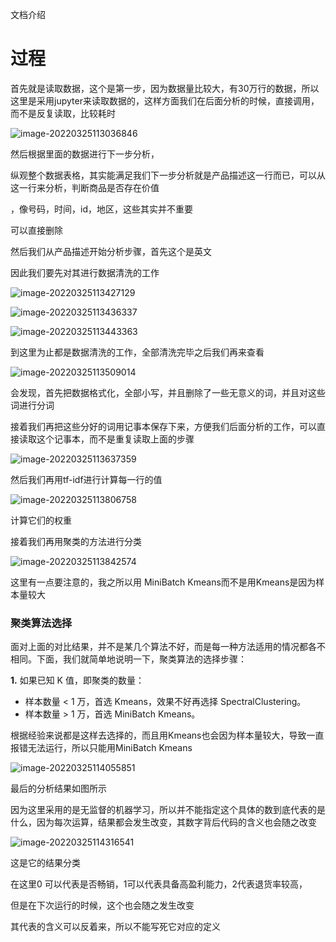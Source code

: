 文档介绍

# 过程

首先就是读取数据，这个是第一步，因为数据量比较大，有30万行的数据，所以这里是采用jupyter来读取数据的，这样方面我们在后面分析的时候，直接调用，而不是反复读取，比较耗时

![image-20220325113036846](https://cdn.jsdelivr.net/gh/13060923171/images@main/img/image-20220325113036846.png)

然后根据里面的数据进行下一步分析，

纵观整个数据表格，其实能满足我们下一步分析就是产品描述这一行而已，可以从这一行来分析，判断商品是否存在价值

，像号码，时间，id，地区，这些其实并不重要

可以直接删除



然后我们从产品描述开始分析步骤，首先这个是英文

因此我们要先对其进行数据清洗的工作

![image-20220325113427129](https://cdn.jsdelivr.net/gh/13060923171/images@main/img/image-20220325113427129.png)

![image-20220325113436337](https://cdn.jsdelivr.net/gh/13060923171/images@main/img/image-20220325113436337.png)

![image-20220325113443363](https://cdn.jsdelivr.net/gh/13060923171/images@main/img/image-20220325113443363.png)

到这里为止都是数据清洗的工作，全部清洗完毕之后我们再来查看

![image-20220325113509014](https://cdn.jsdelivr.net/gh/13060923171/images@main/img/image-20220325113509014.png)

会发现，首先把数据格式化，全部小写，并且删除了一些无意义的词，并且对这些词进行分词

接着我们再把这些分好的词用记事本保存下来，方便我们后面分析的工作，可以直接读取这个记事本，而不是重复读取上面的步骤

![image-20220325113637359](https://cdn.jsdelivr.net/gh/13060923171/images@main/img/image-20220325113637359.png)

然后我们再用tf-idf进行计算每一行的值

![image-20220325113806758](https://cdn.jsdelivr.net/gh/13060923171/images@main/img/image-20220325113806758.png)

计算它们的权重

接着我们再用聚类的方法进行分类

![image-20220325113842574](https://cdn.jsdelivr.net/gh/13060923171/images@main/img/image-20220325113842574.png)

这里有一点要注意的，我之所以用 MiniBatch Kmeans而不是用Kmeans是因为样本量较大

### 聚类算法选择

面对上面的对比结果，并不是某几个算法不好，而是每一种方法适用的情况都各不相同。下面，我们就简单地说明一下，聚类算法的选择步骤：

**1.** 如果已知 K 值，即聚类的数量：

- 样本数量 < 1 万，首选 Kmeans，效果不好再选择 SpectralClustering。
- 样本数量 > 1 万，首选 MiniBatch Kmeans。

根据经验来说都是这样去选择的，而且用Kmeans也会因为样本量较大，导致一直报错无法运行，所以只能用MiniBatch Kmeans





![image-20220325114055851](https://cdn.jsdelivr.net/gh/13060923171/images@main/img/image-20220325114055851.png)

最后的分析结果如图所示

因为这里采用的是无监督的机器学习，所以并不能指定这个具体的数到底代表的是什么，因为每次运算，结果都会发生改变，其数字背后代码的含义也会随之改变

![image-20220325114316541](https://cdn.jsdelivr.net/gh/13060923171/images@main/img/image-20220325114316541.png)

这是它的结果分类



在这里0 可以代表是否畅销，1可以代表具备高盈利能力，2代表退货率较高，

但是在下次运行的时候，这个也会随之发生改变

其代表的含义可以反着来，所以不能写死它对应的定义

